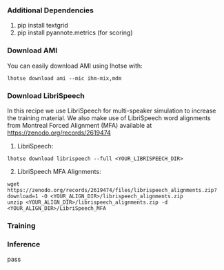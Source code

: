 ### Additional Dependencies

1. pip install textgrid
2. pip install pyannote.metrics (for scoring)

### Download AMI

You can easily download AMI using lhotse with:

```
lhotse download ami --mic ihm-mix,mdm
```

### Download LibriSpeech

In this recipe we use LibriSpeech for multi-speaker simulation to increase the training material.
We also make use of LibriSpeech word alignments from Montreal Forced Alignment (MFA) available at https://zenodo.org/records/2619474

1. LibriSpeech:

```
lhotse download librispeech --full <YOUR_LIBRISPEECH_DIR>
```

2.  LibriSpeech MFA Alignments:

```
wget https://zenodo.org/records/2619474/files/librispeech_alignments.zip?download=1 -O <YOUR_ALIGN_DIR>/librispeech_alignments.zip
unzip <YOUR_ALIGN_DIR>/librispeech_alignments.zip -d <YOUR_ALIGN_DIR>/LibriSpeech_MFA
```

### Training


### Inference

pass 







